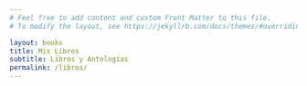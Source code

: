 ```yaml
---
# Feel free to add content and custom Front Matter to this file.
# To modify the layout, see https://jekyllrb.com/docs/themes/#overriding-theme-defaults

layout: books
title: Mis Libros
subtitle: Libros y Antologías
permalink: /libros/
---
```

